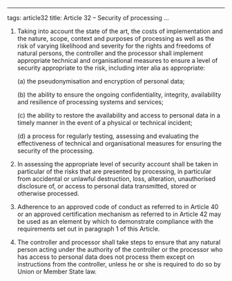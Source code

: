 
---
tags: article32
title: Article 32 – Security of processing
...

1.  Taking into account the state of the art, the costs of implementation and the nature, scope, context and purposes of processing as well as the risk of varying likelihood and severity for the rights and freedoms of natural persons, the controller and the processor shall implement appropriate technical and organisational measures to ensure a level of security appropriate to the risk, including inter alia as appropriate:

    (a) the pseudonymisation and encryption of personal data;

    (b) the ability to ensure the ongoing confidentiality, integrity, availability and resilience of processing systems and services;

    (c) the ability to restore the availability and access to personal data in a timely manner in the event of a physical or technical incident;

    (d) a process for regularly testing, assessing and evaluating the effectiveness of technical and organisational measures for ensuring the security of the processing.

2.  In assessing the appropriate level of security account shall be taken in particular of the risks that are presented by processing, in particular from accidental or unlawful destruction, loss, alteration, unauthorised disclosure of, or access to personal data transmitted, stored or otherwise processed.

3.  Adherence to an approved code of conduct as referred to in Article 40 or an approved certification mechanism as referred to in Article 42 may be used as an element by which to demonstrate compliance with the requirements set out in paragraph 1 of this Article.

4.  The controller and processor shall take steps to ensure that any natural person acting under the authority of the controller or the processor who has access to personal data does not process them except on instructions from the controller, unless he or she is required to do so by Union or Member State law.
